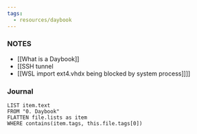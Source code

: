 ```yaml
---
tags:
  - resources/daybook
---
```



### NOTES
- [[What is a Daybook]]
- [[SSH tunnel
- [[WSL import ext4.vhdx being blocked by system process]]]]
### Journal
``` dataview
LIST item.text
FROM "0. Daybook"
FLATTEN file.lists as item
WHERE contains(item.tags, this.file.tags[0])
```

